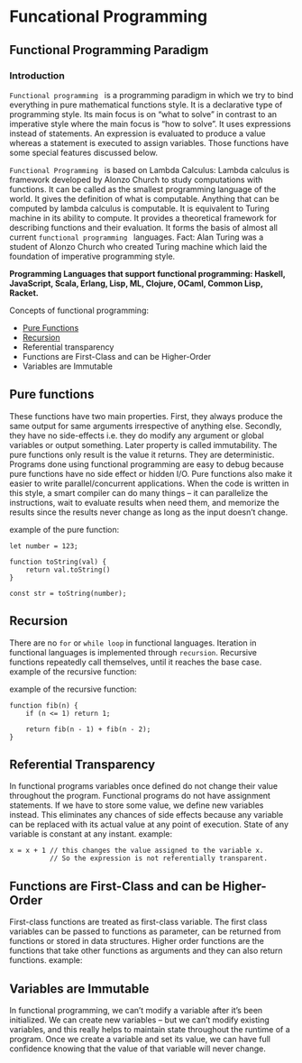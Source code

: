 # Funcational Programming

## Functional Programming Paradigm

### Introduction

```Functional programming ``` is a programming paradigm in which we try to bind everything in pure mathematical functions style. It is a declarative type of programming style. Its main focus is on “what to solve” in contrast to an imperative style where the main focus is “how to solve”. It uses expressions instead of statements. An expression is evaluated to produce a value whereas a statement is executed to assign variables. Those functions have some special features discussed below.

```Functional Programming ``` is based on Lambda Calculus:
Lambda calculus is framework developed by Alonzo Church to study computations with functions. It can be called as the smallest programming language of the world. It gives the definition of what is computable. Anything that can be computed by lambda calculus is computable. It is equivalent to Turing machine in its ability to compute. It provides a theoretical framework for describing functions and their evaluation. It forms the basis of almost all current ```functional programming ``` languages.
Fact: Alan Turing was a student of Alonzo Church who created Turing machine which laid the foundation of imperative programming style.

__Programming Languages that support functional programming: Haskell, JavaScript, Scala, Erlang, Lisp, ML, Clojure, OCaml, Common Lisp, Racket.__

Concepts of functional programming:

- [Pure Functions](#pure-functions)
-  [Recursion](#recursion)
- Referential transparency
- Functions are First-Class and can be Higher-Order
- Variables are Immutable

## Pure functions

These functions have two main properties. First, they always produce the same output for same arguments irrespective of anything else.
Secondly, they have no side-effects i.e. they do modify any argument or global variables or output something.
Later property is called immutability. The pure functions only result is the value it returns. They are deterministic.
Programs done using functional programming are easy to debug because pure functions have no side effect or hidden I/O. Pure functions also make it easier to write parallel/concurrent applications. When the code is written in this style, a smart compiler can do many things – it can parallelize the instructions, wait to evaluate results when need them, and memorize the results since the results never change as long as the input doesn’t change.

example of the pure function:

```
let number = 123;

function toString(val) {
    return val.toString()
}

const str = toString(number);
```

## Recursion

There are no ```for``` or ```while loop``` in functional languages. Iteration in functional languages is implemented through ```recursion```. Recursive functions repeatedly call themselves, until it reaches the base case.
example of the recursive function:

example of the recursive function:

```
function fib(n) {
    if (n <= 1) return 1;

    return fib(n - 1) + fib(n - 2);
}
```

## Referential Transparency

In functional programs variables once defined do not change their value throughout the program. Functional programs do not have assignment statements. If we have to store some value, we define new variables instead. This eliminates any chances of side effects because any variable can be replaced with its actual value at any point of execution. State of any variable is constant at any instant.
example:

```
x = x + 1 // this changes the value assigned to the variable x.
          // So the expression is not referentially transparent. 
```

## Functions are First-Class and can be Higher-Order 

First-class functions are treated as first-class variable. The first class variables can be passed to functions as parameter, can be returned from functions or stored in data structures. Higher order functions are the functions that take other functions as arguments and they can also return functions.
example:

## Variables are Immutable

In functional programming, we can’t modify a variable after it’s been initialized. We can create new variables – but we can’t modify existing variables, and this really helps to maintain state throughout the runtime of a program. Once we create a variable and set its value, we can have full confidence knowing that the value of that variable will never change.